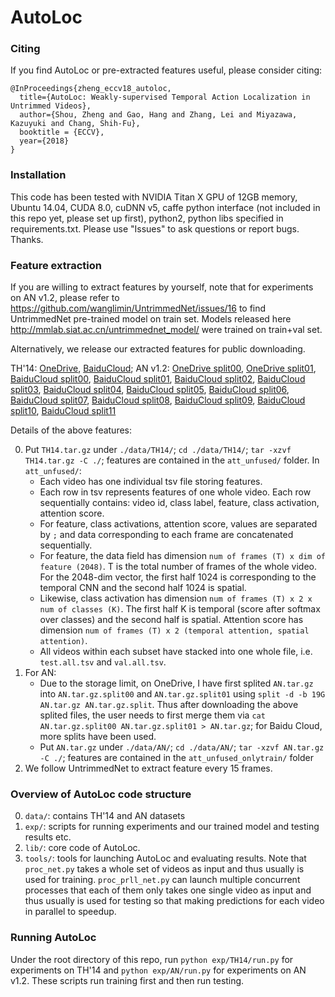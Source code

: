 # AutoLoc

### Citing
If you find AutoLoc or pre-extracted features useful, please consider citing:

    @InProceedings{zheng_eccv18_autoloc,
      title={AutoLoc: Weakly-supervised Temporal Action Localization in Untrimmed Videos},
      author={Shou, Zheng and Gao, Hang and Zhang, Lei and Miyazawa, Kazuyuki and Chang, Shih-Fu},
      booktitle = {ECCV},
      year={2018}
    }

### Installation
This code has been tested with NVIDIA Titan X GPU of 12GB memory, Ubuntu 14.04, CUDA 8.0, cuDNN v5, caffe python interface (not included in this repo yet, please set up first), python2, python libs specified in requirements.txt. Please use "Issues" to ask questions or report bugs. Thanks.

### Feature extraction

If you are willing to extract features by yourself, note that for experiments on AN v1.2, please refer to https://github.com/wanglimin/UntrimmedNet/issues/16 to find UntrimmedNet pre-trained model on train set. Models released here http://mmlab.siat.ac.cn/untrimmednet_model/ were trained on train+val set.

Alternatively, we release our extracted features for public downloading.

TH'14: [OneDrive](https://1drv.ms/u/s!ArlzSZKcWKazgogA3Vr1Yacs8i9QTA), [BaiduCloud](https://pan.baidu.com/s/1ussSNpI1nsXc7TpuT7inVA); AN v1.2: [OneDrive split00](https://1drv.ms/u/s!ArlzSZKcWKazgp5FM6y2iobsjAhEJA), [OneDrive split01](https://1drv.ms/u/s!ArlzSZKcWKazgp5GrwmauQHVSOvTvA), [BaiduCloud split00](), [BaiduCloud split01](), [BaiduCloud split02](), [BaiduCloud split03](), [BaiduCloud split04](), [BaiduCloud split05](), [BaiduCloud split06](), [BaiduCloud split07](), [BaiduCloud split08](), [BaiduCloud split09](), [BaiduCloud split10](), [BaiduCloud split11]() 

Details of the above features:

0. Put `TH14.tar.gz` under `./data/TH14/`; `cd ./data/TH14/`; `tar -xzvf TH14.tar.gz -C ./`; features are contained in the `att_unfused/` folder. In `att_unfused/`:
    - Each video has one individual tsv file storing features.
    - Each row in tsv represents features of one whole video. Each row sequentially contains: video id, class label, feature, class activation, attention score.
    - For feature, class activations, attention score, values are separated by `;` and data corresponding to each frame are concatenated sequentially.
    - For feature, the data field has dimension `num of frames (T) x dim of feature (2048)`. T is the total number of frames of the whole video. For the 2048-dim vector, the first half 1024 is corresponding to the temporal CNN and the second half 1024 is spatial.
    - Likewise, class activation has dimension `num of frames (T) x 2 x num of classes (K)`. The first half K is temporal (score after softmax over classes) and the second half is spatial. Attention score has dimension `num of frames (T) x 2 (temporal attention, spatial attention)`.
    - All videos within each subset have stacked into one whole file, i.e. `test.all.tsv` and `val.all.tsv`.
1. For AN:
    - Due to the storage limit, on OneDrive, I have first splited `AN.tar.gz` into `AN.tar.gz.split00` and `AN.tar.gz.split01` using `split -d -b 19G AN.tar.gz AN.tar.gz.split`. Thus after downloading the above splited files, the user needs to first merge them via `cat AN.tar.gz.split00 AN.tar.gz.split01 > AN.tar.gz`; for Baidu Cloud, more splits have been used.
    - Put `AN.tar.gz` under `./data/AN/`; `cd ./data/AN/`; `tar -xzvf AN.tar.gz -C ./`; features are contained in the `att_unfused_onlytrain/` folder
2. We follow UntrimmedNet to extract feature every 15 frames.

### Overview of AutoLoc code structure

0. `data/`: contains TH'14 and AN datasets
1. `exp/`: scripts for running experiments and our trained model and testing results etc. 
2. `lib/`: core code of AutoLoc.
3. `tools/`: tools for launching AutoLoc and evaluating results. Note that `proc_net.py` takes a whole set of videos as input and thus usually is used for training. `proc_prll_net.py` can launch multiple concurrent processes that each of them only takes one single video as input and thus usually is used for testing so that making predictions for each video in parallel to speedup.

### Running AutoLoc
Under the root directory of this repo, run `python exp/TH14/run.py` for experiments on TH'14 and `python exp/AN/run.py` for experiments on AN v1.2. These scripts run training first and then run testing.
